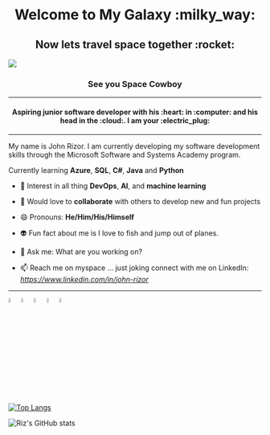<h1 align="center">Welcome to My Galaxy :milky_way:</h1>
<h2 align="center">Now lets travel space together :rocket:</h2>


<img src="https://mdierick.github.io/images/WISE_banner_credit.jpg"></img>


<h3 align="center">See you Space Cowboy</h3>

_________
<h4 align="center">Aspiring junior software developer with his :heart: in :computer: and his head in the :cloud:. I am your :electric_plug:</h3>

_________
My name is John Rizor. I am currently developing my software development skills through the Microsoft Software and Systems Academy program.

Currently learning **Azure**, **SQL**, **C#**, **Java** and **Python** 

- :thought_balloon: Interest in all thing **DevOps**, **AI**, and **machine learning**

- :open_hands: Would love to **collaborate** with others to develop new and fun projects

- 😄 Pronouns: **He/Him/His/Himself**

- :alien: Fun fact about me is I love to fish and jump out of planes.

- 💬 Ask me: What are you working on?

- 📫 Reach me on myspace ... just joking connect with me on LinkedIn: *https://www.linkedin.com/in/john-rizor*



_____________

<p align="left"> <img src="https://seeklogo.com/images/C/c-sharp-c-logo-02F17714BA-seeklogo.com.png" width="5%"></img><img src="https://opsgility.com/Images/azure-icons/azure-logo.png" width="5%"></img><img src="https://img.favpng.com/17/5/2/asp-net-mvc-logo-net-framework-model-view-controller-png-favpng-v24xiWvwG7hnY9K1Y9P8y3tfs.jpg" width="5%"></img><img src="https://www.pikpng.com/pngl/m/62-626662_python-transparent-png-python-language-clipart.png" width="5%"></img><img src="https://p7.hiclipart.com/preview/1011/30/511/java-runtime-environment-java-development-kit-computer-software-macos-gucci-logo-thumbnail.jpg" width="5%"></img>


[![Top Langs](https://github-readme-stats.vercel.app/api/top-langs/?username=JohnRizor)](https://github.com/JohnRizor/github-readme-stats)

![Riz's GitHub stats](https://github-readme-stats.vercel.app/api?username=JohnRizor&show_icons=true&theme=dark)

